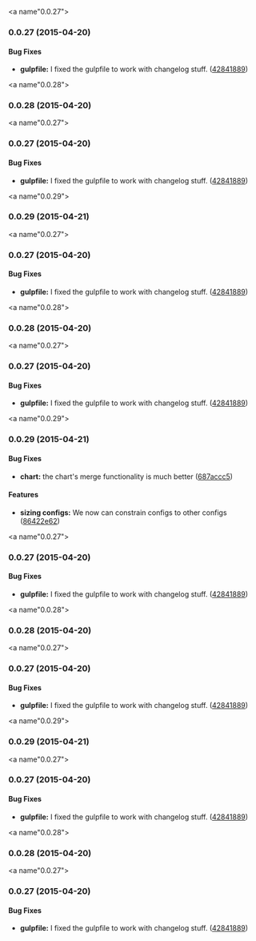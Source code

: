 
<a name"0.0.27"></a>
### 0.0.27 (2015-04-20)


#### Bug Fixes

* **gulpfile:** I fixed the gulpfile to work with changelog stuff. ([42841889](https://github.com/nicksrandall/kotojs/commit/42841889))



<a name"0.0.28"></a>
### 0.0.28 (2015-04-20)



<a name"0.0.27"></a>
### 0.0.27 (2015-04-20)


#### Bug Fixes

* **gulpfile:** I fixed the gulpfile to work with changelog stuff. ([42841889](https://github.com/nicksrandall/kotojs/commit/42841889))



<a name"0.0.29"></a>
### 0.0.29 (2015-04-21)



<a name"0.0.27"></a>
### 0.0.27 (2015-04-20)


#### Bug Fixes

* **gulpfile:** I fixed the gulpfile to work with changelog stuff. ([42841889](https://github.com/nicksrandall/kotojs/commit/42841889))



<a name"0.0.28"></a>
### 0.0.28 (2015-04-20)



<a name"0.0.27"></a>
### 0.0.27 (2015-04-20)


#### Bug Fixes

* **gulpfile:** I fixed the gulpfile to work with changelog stuff. ([42841889](https://github.com/nicksrandall/kotojs/commit/42841889))



<a name"0.0.29"></a>
### 0.0.29 (2015-04-21)


#### Bug Fixes

* **chart:** the chart's merge functionality is much better ([687accc5](https://github.com/nicksrandall/kotojs/commit/687accc5))


#### Features

* **sizing configs:** We now can constrain configs to other configs ([86422e62](https://github.com/nicksrandall/kotojs/commit/86422e62))



<a name"0.0.27"></a>
### 0.0.27 (2015-04-20)


#### Bug Fixes

* **gulpfile:** I fixed the gulpfile to work with changelog stuff. ([42841889](https://github.com/nicksrandall/kotojs/commit/42841889))



<a name"0.0.28"></a>
### 0.0.28 (2015-04-20)



<a name"0.0.27"></a>
### 0.0.27 (2015-04-20)


#### Bug Fixes

* **gulpfile:** I fixed the gulpfile to work with changelog stuff. ([42841889](https://github.com/nicksrandall/kotojs/commit/42841889))



<a name"0.0.29"></a>
### 0.0.29 (2015-04-21)



<a name"0.0.27"></a>
### 0.0.27 (2015-04-20)


#### Bug Fixes

* **gulpfile:** I fixed the gulpfile to work with changelog stuff. ([42841889](https://github.com/nicksrandall/kotojs/commit/42841889))



<a name"0.0.28"></a>
### 0.0.28 (2015-04-20)



<a name"0.0.27"></a>
### 0.0.27 (2015-04-20)


#### Bug Fixes

* **gulpfile:** I fixed the gulpfile to work with changelog stuff. ([42841889](https://github.com/nicksrandall/kotojs/commit/42841889))



